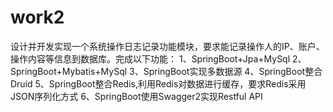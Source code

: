 # work2
设计并开发实现一个系统操作日志记录功能模块，要求能记录操作人的IP、账户、操作内容等信息到数据库。完成以下功能：
1、SpringBoot+Jpa+MySql
2、SpringBoot+Mybatis+MySql
3、SpringBoot实现多数据源
4、SpringBoot整合Druid
5、SpringBoot整合Redis,利用Redis对数据进行缓存，要求Redis采用JSON序列化方式
6、SpringBoot使用Swagger2实现Restful API
